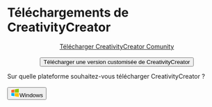 # Téléchargements de CreativityCreator
<link href='https://superatraction.github.io/Css/Base.css' rel='stylesheet' type='text/css'/><link href="https://superatraction.github.io/JQuery/jquery-ui.css" rel="stylesheet">
<center><a href="Windows/" class="BLR">Télécharger CreativityCreator Comunity</a><br><br>
<button class="BLR" onClick="Custo()">Télécharger une version customisée de CreativityCreator</button></center>

<div id="Custom" title="Téléchargement Customisé"><p>Sur quelle plateforme souhaitez-vous télécharger CreativityCreator ?<br><br><button class="BLR" onClick="$('#Custom').dialog('close');location.href='Windows'"><img src='Windows.png' width=20 height=20/>Windows</button></p></div>

<script src="index.js"></script>
<script src="https://superatraction.github.io/JQuery/external/jquery/jquery.js"></script>
<script src="https://superatraction.github.io/JQuery/jquery-ui.js"></script>